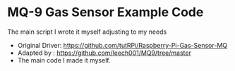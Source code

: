  
# MQ-9 Gas Sensor Example Code 

The main script I wrote it myself adjusting to my needs

  * Original Driver: https://github.com/tutRPi/Raspberry-Pi-Gas-Sensor-MQ
  * Adapted by : https://github.com/leech001/MQ9/tree/master
  * The main code I made it myself.

